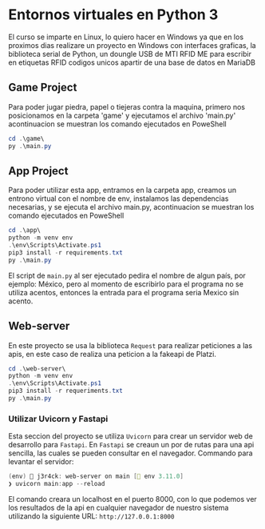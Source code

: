 # Entornos virtuales en Python 3
El curso se imparte en Linux, lo quiero hacer en Windows ya que en los proximos dias realizare un proyecto en Windows con interfaces graficas, la biblioteca serial de Python, un doungle USB de MTI RFID ME para escribir en etiquetas RFID codigos unicos apartir de una base de datos en MariaDB

## Game Project
Para poder jugar piedra, papel o tiejeras contra la maquina, primero nos posicionamos en la carpeta 'game' y ejecutamos el archivo 'main.py' acontinuacion se muestran los comando ejecutados en PoweShell
```powershell
cd .\game\
py .\main.py
```
## App Project
Para poder utilizar esta app, entramos en la carpeta app, creamos un entrono virtual con el nombre de env, instalamos las dependencias necesarias, y se ejecuta el archivo main.py, acontinuacion se muestran los comando ejecutados en PoweShell
```powershell
cd .\app\
python -m venv env
.\env\Scripts\Activate.ps1
pip3 install -r requirements.txt
py .\main.py
```
El script de `main.py` al ser ejecutado pedira el nombre de algun país, por ejemplo: México, pero al momento de escribirlo para el programa no se utiliza acentos, entonces la entrada para el programa seria Mexico sin acento.

## Web-server
En este proyecto se usa la biblioteca `Request` para realizar peticiones a las apis, en este caso de realiza una peticion a la fakeapi de Platzi.
```powershell
cd .\web-server\
python -m venv env
.\env\Scripts\Activate.ps1
pip3 install -r requeriments.txt
py .\main.py
```
### Utilizar Uvicorn y Fastapi
Esta seccion del proyecto se utiliza `Uvicorn` para crear un servidor web de desarrollo para `Fastapi`. En `Fastapi` se creaun un por de rutas para una api sencilla, las cuales se pueden consultar en el navegador.
Commando para levantar el servidor:
```powershell
(env)  j3r4ck: web-server on main [ env 3.11.0] 
❯ uvicorn main:app --reload
```
El comando creara un localhost en el puerto 8000, con lo que podemos ver los resultados de la api en cualquier navegador de nuestro sistema utilizando la siguiente URL: `http://127.0.0.1:8000`